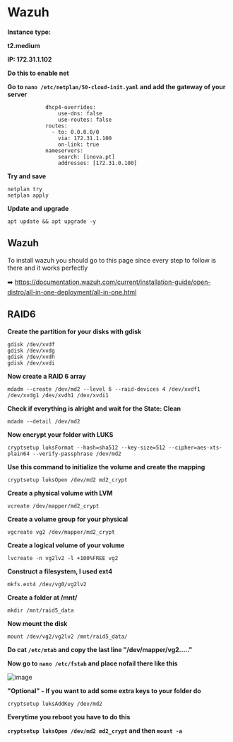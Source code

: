 # Wazuh

**Instance type:**

**t2.medium**

**IP: 172.31.1.102**

**Do this to enable net**

**Go to `nano /etc/netplan/50-cloud-init.yaml` and add the gateway of your server**
```
            dhcp4-overrides:
                use-dns: false
                use-routes: false
            routes:
              - to: 0.0.0.0/0
                via: 172.31.1.100
                on-link: true
            nameservers:
                search: [inova.pt]
                addresses: [172.31.0.100]
```
**Try and save**
```
netplan try
netplan apply
```
**Update and upgrade**

`apt update && apt upgrade -y`

## Wazuh

To install wazuh you should go to this page since every step to follow is there and it works perfectly

➡️ https://documentation.wazuh.com/current/installation-guide/open-distro/all-in-one-deployment/all-in-one.html

## RAID6

**Create the partition for your disks with gdisk**
```
gdisk /dev/xvdf
gdisk /dev/xvdg
gdisk /dev/xvdh
gdisk /dev/xvdi
```
**Now create a RAID 6 array**

`mdadm --create /dev/md2 --level 6 --raid-devices 4 /dev/xvdf1 /dev/xvdg1 /dev/xvdh1 /dev/xvdi1`

**Check if everything is alright and wait for the State: Clean**

`mdadm --detail /dev/md2`

**Now encrypt your folder with LUKS**

`cryptsetup luksFormat --hash=sha512 --key-size=512 --cipher=aes-xts-plain64 --verify-passphrase /dev/md2`

**Use this command to initialize the volume and create the mapping**

`cryptsetup luksOpen /dev/md2 md2_crypt`

**Create a physical volume with LVM**

`vcreate /dev/mapper/md2_crypt`

**Create a volume group for your physical**

`vgcreate vg2 /dev/mapper/md2_crypt`

**Create a logical volume of your volume**

`lvcreate -n vg2lv2 -l +100%FREE vg2`

**Construct a filesystem, I used ext4**

`mkfs.ext4 /dev/vg0/vg2lv2`

**Create a folder at /mnt/**

`mkdir /mnt/raid5_data`

**Now mount the disk**

`mount /dev/vg2/vg2lv2 /mnt/raid5_data/`

**Do cat `/etc/mtab` and copy the last line "/dev/mapper/vg2....."**

**Now go to `nano /etc/fstab` and place nofail there like this**

![image](https://user-images.githubusercontent.com/98783977/154141081-cfe0dfca-7697-48d5-b96e-77019e882004.png)

**"Optional" - If you want to add some extra keys to your folder do**

`cryptsetup luksAddKey /dev/md2`

**Everytime you reboot you have to do this**

**`cryptsetup luksOpen /dev/md2 md2_crypt` and then `mount -a`**

